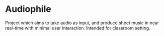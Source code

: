 # Audiophile
Project which aims to take audio as input, and produce sheet music in near real-time with minimal user interaction. Intended for classroom setting.  
